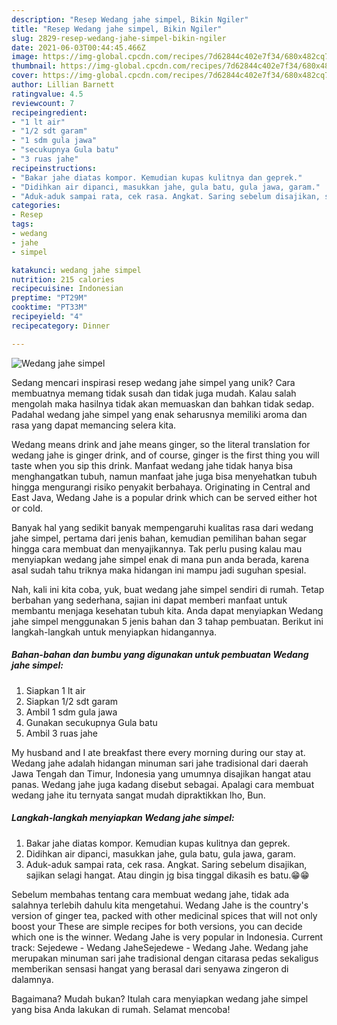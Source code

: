 ```yaml
---
description: "Resep Wedang jahe simpel, Bikin Ngiler"
title: "Resep Wedang jahe simpel, Bikin Ngiler"
slug: 2829-resep-wedang-jahe-simpel-bikin-ngiler
date: 2021-06-03T00:44:45.466Z
image: https://img-global.cpcdn.com/recipes/7d62844c402e7f34/680x482cq70/wedang-jahe-simpel-foto-resep-utama.jpg
thumbnail: https://img-global.cpcdn.com/recipes/7d62844c402e7f34/680x482cq70/wedang-jahe-simpel-foto-resep-utama.jpg
cover: https://img-global.cpcdn.com/recipes/7d62844c402e7f34/680x482cq70/wedang-jahe-simpel-foto-resep-utama.jpg
author: Lillian Barnett
ratingvalue: 4.5
reviewcount: 7
recipeingredient:
- "1 lt air"
- "1/2 sdt garam"
- "1 sdm gula jawa"
- "secukupnya Gula batu"
- "3 ruas jahe"
recipeinstructions:
- "Bakar jahe diatas kompor. Kemudian kupas kulitnya dan geprek."
- "Didihkan air dipanci, masukkan jahe, gula batu, gula jawa, garam."
- "Aduk-aduk sampai rata, cek rasa. Angkat. Saring sebelum disajikan, sajikan selagi hangat. Atau dingin jg bisa tinggal dikasih es batu.😁😁"
categories:
- Resep
tags:
- wedang
- jahe
- simpel

katakunci: wedang jahe simpel 
nutrition: 215 calories
recipecuisine: Indonesian
preptime: "PT29M"
cooktime: "PT33M"
recipeyield: "4"
recipecategory: Dinner

---
```



![Wedang jahe simpel](https://img-global.cpcdn.com/recipes/7d62844c402e7f34/680x482cq70/wedang-jahe-simpel-foto-resep-utama.jpg)

Sedang mencari inspirasi resep wedang jahe simpel yang unik? Cara membuatnya memang tidak susah dan tidak juga mudah. Kalau salah mengolah maka hasilnya tidak akan memuaskan dan bahkan tidak sedap. Padahal wedang jahe simpel yang enak seharusnya memiliki aroma dan rasa yang dapat memancing selera kita.

Wedang means drink and jahe means ginger, so the literal translation for wedang jahe is ginger drink, and of course, ginger is the first thing you will taste when you sip this drink. Manfaat wedang jahe tidak hanya bisa menghangatkan tubuh, namun manfaat jahe juga bisa menyehatkan tubuh hingga mengurangi risiko penyakit berbahaya. Originating in Central and East Java, Wedang Jahe is a popular drink which can be served either hot or cold.

Banyak hal yang sedikit banyak mempengaruhi kualitas rasa dari wedang jahe simpel, pertama dari jenis bahan, kemudian pemilihan bahan segar hingga cara membuat dan menyajikannya. Tak perlu pusing kalau mau menyiapkan wedang jahe simpel enak di mana pun anda berada, karena asal sudah tahu triknya maka hidangan ini mampu jadi suguhan spesial.


Nah, kali ini kita coba, yuk, buat wedang jahe simpel sendiri di rumah. Tetap berbahan yang sederhana, sajian ini dapat memberi manfaat untuk membantu menjaga kesehatan tubuh kita. Anda dapat menyiapkan Wedang jahe simpel menggunakan 5 jenis bahan dan 3 tahap pembuatan. Berikut ini langkah-langkah untuk menyiapkan hidangannya.

<!--inarticleads1-->

##### Bahan-bahan dan bumbu yang digunakan untuk pembuatan Wedang jahe simpel:

1. Siapkan 1 lt air
1. Siapkan 1/2 sdt garam
1. Ambil 1 sdm gula jawa
1. Gunakan secukupnya Gula batu
1. Ambil 3 ruas jahe


My husband and I ate breakfast there every morning during our stay at. Wedang jahe adalah hidangan minuman sari jahe tradisional dari daerah Jawa Tengah dan Timur, Indonesia yang umumnya disajikan hangat atau panas. Wedang jahe juga kadang disebut sebagai. Apalagi cara membuat wedang jahe itu ternyata sangat mudah dipraktikkan lho, Bun. 

<!--inarticleads2-->

##### Langkah-langkah menyiapkan Wedang jahe simpel:

1. Bakar jahe diatas kompor. Kemudian kupas kulitnya dan geprek.
1. Didihkan air dipanci, masukkan jahe, gula batu, gula jawa, garam.
1. Aduk-aduk sampai rata, cek rasa. Angkat. Saring sebelum disajikan, sajikan selagi hangat. Atau dingin jg bisa tinggal dikasih es batu.😁😁


Sebelum membahas tentang cara membuat wedang jahe, tidak ada salahnya terlebih dahulu kita mengetahui. Wedang Jahe is the country&#39;s version of ginger tea, packed with other medicinal spices that will not only boost your These are simple recipes for both versions, you can decide which one is the winner. Wedang Jahe is very popular in Indonesia. Current track: Sejedewe - Wedang JaheSejedewe - Wedang Jahe. Wedang jahe merupakan minuman sari jahe tradisional dengan citarasa pedas sekaligus memberikan sensasi hangat yang berasal dari senyawa zingeron di dalamnya. 

Bagaimana? Mudah bukan? Itulah cara menyiapkan wedang jahe simpel yang bisa Anda lakukan di rumah. Selamat mencoba!
